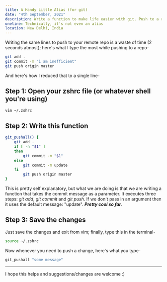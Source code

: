```yaml
---
title: A Handy Little Alias (for git)
date: "4th September, 2021"
description: Write a function to make life easier with git. Push to a remote repository in one step!
oneline: Technically, it's not even an alias
location: New Delhi, India
---
```


Writing the same lines to push to your remote repo is a waste of time (2 seconds atmost); here's what I type the most while pushing to a repo-

```zsh
git add .
git commit -m "i am inefficient"
git push origin master
```

And here's how I reduced that to a single line-

## Step 1: Open your zshrc file (or whatever shell you're using)

```zsh
vim ~/.zshrc
```

## Step 2: Write this function

```zsh
git_pushall() {                                                             
    git add .                                                               
    if [ -n "$1" ]                           
    then                                                                    
        git commit -m "$1"                                                 
    else                                                                    
        git commit -m update                                               
    fi                                                                      
        git push origin master                                                  
}   
```

This is pretty self explanatory, but what we are doing is that we are writing a function that takes the commit message as a parameter. It executes three steps: *git add*, *git commit* and *git push*. If we don't pass in an argument then it uses the default message: "update". ***Pretty cool so far***.

## Step 3: Save the changes

Just save the changes and exit from vim; finally, type this in the terminal-

```zsh
source ~/.zshrc
```

Now whenever you need to push a change, here's what you type-

```zsh
git_pushall "some message"
```

***

I hope this helps and suggestions/changes are welcome :)
